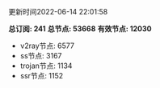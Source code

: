 更新时间2022-06-14 22:01:58

**总订阅: 241**
**总节点: 53668**
**有效节点: 12030**
- v2ray节点: 6577
- ss节点: 3167
- trojan节点: 1134
- ssr节点: 1152
